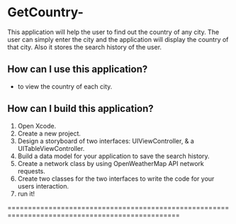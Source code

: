 # GetCountry-
This application will help the user to find out the country of any city. 
The user can simply enter the city and the application will display the country of that city. 
Also it stores the search history of the user.

 How can I use this application?
-----------------------------------
- to view the country of each city.


How can I build this application?
-----------------------------------
1. Open Xcode.
2. Create a new project.
3. Design a storyboard of two interfaces: UIViewController, & a UITableViewController.
4. Build a data model for your application to save the search history.
5. Create a network class by using OpenWeatherMap API network requests.
6. Create two classes for the two interfaces to write the code for your users interaction.
7. run it!


================================================================================================
